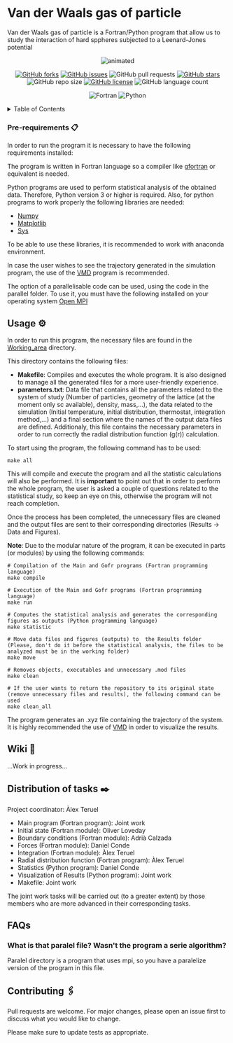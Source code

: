 #  Van der Waals gas of particle

 Van der Waals gas of particle is a Fortran/Python program that allow us to study the interaction of hard sppheres subjected to a Leenard-Jones potential


<p align="center">
  <img src="https://user-images.githubusercontent.com/66941005/155822626-9a3d667d-cf97-44cb-b0a4-29d1b485c6d4.gif" alt="animated" />
</p>

<div align="center">
 
[![GitHub forks](https://img.shields.io/github/forks/Eines-Informatiques-Avancades/Project-II)](https://github.com/Eines-Informatiques-Avancades/Project-II/network)
[![GitHub issues](https://img.shields.io/github/issues/Eines-Informatiques-Avancades/Project-II)](https://github.com/Eines-Informatiques-Avancades/Project-II/issues)
![GitHub pull requests](https://img.shields.io/github/issues-pr/Eines-Informatiques-Avancades/Project-II)
[![GitHub stars](https://img.shields.io/github/stars/Eines-Informatiques-Avancades/Project-II)](https://github.com/Eines-Informatiques-Avancades/Project-II/stargazers)
![GitHub repo size](https://img.shields.io/github/repo-size/Eines-Informatiques-Avancades/Project-II)
[![GitHub license](https://img.shields.io/github/license/Eines-Informatiques-Avancades/Project-II)](https://github.com/Eines-Informatiques-Avancades/Project-II)
![GitHub language count](https://img.shields.io/github/languages/count/Eines-Informatiques-Avancades/Project-II)

![Fortran](https://img.shields.io/badge/Fortran-%23734F96.svg?style=for-the-badge&logo=fortran&logoColor=white)
![Python](https://img.shields.io/badge/python-3670A0?style=for-the-badge&logo=python&logoColor=ffdd54)
</div>


<!-- TABLE OF CONTENTS -->
<details>
  <summary>Table of Contents</summary>
  <ol>
    <li><a href="#Pre-requirements">Pre-requirements</a></li>
    <li><a href="#Usage">Usage</a></li>
    <li><a href="#wiki">Wiki</a></li>
    <li><a href="#Distribution-of-tasks">Distribution of tasks</a></li>
    <li><a href="##FAQs">FAQs</a></li>
   <li><a href="#contributing">Contributing</a></li>
  </ol>
</details>


<!-- Pre-requirements -->
### Pre-requirements 📋

In order to run the program it is necessary to have the following requirements installed:

The program is written in Fortran language so a compiler like [gfortran](https://gcc.gnu.org/wiki/GFortran) or equivalent is needed.

Python programs are used to perform statistical analysis of the obtained data. Therefore, Python version 3 or higher is required. Also, for python programs to work properly the following libraries are needed:

- [Numpy](https://numpy.org)
- [Matplotlib](https://matplotlib.org)
- [Sys](https://docs.python.org/3/library/sys.html)

To be able to use these libraries, it is recommended to work with anaconda environment.

In case the user wishes to see the trajectory generated in the simulation program, the use of the [VMD](https://www.ks.uiuc.edu/Research/vmd/) program is recommended.

The option of a parallelisable code can be used, using the code in the parallel folder. To use it, you must have the following installed on your operating system [Open MPI](https://www.open-mpi.org/)

<!-- Usage -->
## Usage ⚙️
In order to run this program, the necessary files are found in the [Working_area](https://github.com/Eines-Informatiques-Avancades/Project-II/tree/master/Working_Area) directory.

This directory contains the following files:

- **Makefile**: Compiles and executes the whole program. It is also designed to manage all the generated files for a more user-friendly experience.
- **parameters.txt**: Data file that contains all the parameters related to the system of study (Number of particles, geometry of the lattice (at the moment only sc available), density, mass,...), the data related to the simulation (Initial temperature, initial distribution, thermostat, integration method,...) and a final section where the names of the output data files are defined. Additionaly, this file contains the necessary parameters in order to run correctly the radial distribution function (g(r)) calculation. 

To start using the program, the following command has to be used:
```
make all
```
This will compile and execute the program and all the statistic calculations will also be performed. It is **important** to point out that in order to perform the whole program, the user is asked a couple of questions related to the statistical study, so keep an eye on this, otherwise the program will not reach completion.

Once the process has been completed, the unnecessary files are cleaned and the output files are sent to their corresponding directories (Results -> Data and Figures).

**Note**: Due to the modular nature of the program, it can be executed in parts (or modules) by using the following commands:

```
# Compilation of the Main and Gofr programs (Fortran programming language)
make compile

# Execution of the Main and Gofr programs (Fortran programming language)
make run

# Computes the statistical analysis and generates the corresponding figures as outputs (Python programming language)
make statistic

# Move data files and figures (outputs) to  the Results folder (Please, don't do it before the statistical analysis, the files to be analyzed must be in the working folder) 
make move

# Removes objects, executables and unnecessary .mod files
make clean

# If the user wants to return the repository to its original state (remove unnecessary files and results), the following command can be used
make clean_all
```
The program generates an .xyz file containing the trajectory of the system. It is highly recommended the use of [VMD](https://www.ks.uiuc.edu/Research/vmd/) in order to visualize the results.


## Wiki 📖

...Work in progress...


<!-- DISTRIBUTION OF TASKS -->
## Distribution of tasks ✒️ 
Project coordinator: Àlex Teruel

- Main program (Fortran program): Joint work
- Initial state (Fortran module): Oliver Loveday
- Boundary conditions (Fortran module): Adrià Calzada
- Forces (Fortran module): Daniel Conde
- Integration (Fortran module): Àlex Teruel
- Radial distribution function (Fortran program): Àlex Teruel
- Statistics (Python program): Daniel Conde
- Visualization of Results (Python program): Joint work
- Makefile: Joint work

The joint work tasks will be carried out (to a greater extent) by those members who are more advanced in their corresponding tasks.

<!-- FAQs -->
## FAQs

### What is that paralel file? Wasn't the program a serie algorithm?

Paralel directory is a program that uses mpi, so you have a paralelize version of the program in this file.


<!-- CONTRIBUTING -->
## Contributing 🖇️
Pull requests are welcome. For major changes, please open an issue first to discuss what you would like to change.

Please make sure to update tests as appropriate.


